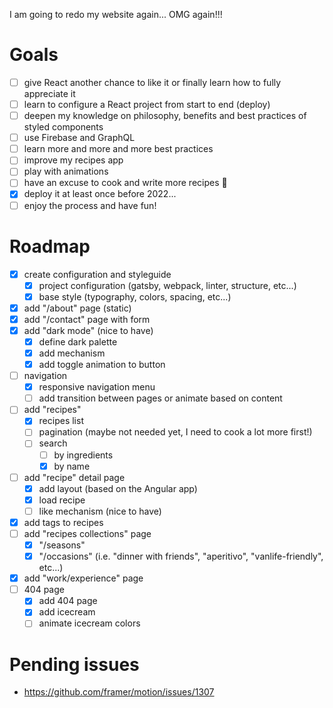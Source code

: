 I am going to redo my website again... OMG again!!!

# Goals

- [ ] give React another chance to like it or finally learn how to fully appreciate it
- [ ] learn to configure a React project from start to end (deploy)
- [ ] deepen my knowledge on philosophy, benefits and best practices of styled components
- [ ] use Firebase and GraphQL
- [ ] learn more and more and more best practices
- [ ] improve my recipes app
- [ ] play with animations
- [ ] have an excuse to cook and write more recipes 🥦
- [x] deploy it at least once before 2022...
- [ ] enjoy the process and have fun!

# Roadmap

- [x] create configuration and styleguide
  - [x] project configuration (gatsby, webpack, linter, structure, etc...)
  - [x] base style (typography, colors, spacing, etc...)
- [x] add "/about" page (static)
- [x] add "/contact" page with form
- [x] add "dark mode" (nice to have)
  - [x] define dark palette
  - [x] add mechanism
  - [x] add toggle animation to button
- [ ] navigation
  - [x] responsive navigation menu
  - [ ] add transition between pages or animate based on content
- [ ] add "recipes"
  - [x] recipes list
  - [ ] pagination (maybe not needed yet, I need to cook a lot more first!)
  - [ ] search
    - [ ] by ingredients
    - [x] by name
- [ ] add "recipe" detail page
  - [x] add layout (based on the Angular app)
  - [x] load recipe
  - [ ] like mechanism (nice to have)
- [x] add tags to recipes
- [ ] add "recipes collections" page
  - [x] "/seasons"
  - [x] "/occasions" (i.e. "dinner with friends", "aperitivo", "vanlife-friendly", etc...)
- [x] add "work/experience" page
- [ ] 404 page
  - [x] add 404 page
  - [x] add icecream
  - [ ] animate icecream colors

# Pending issues

- https://github.com/framer/motion/issues/1307

